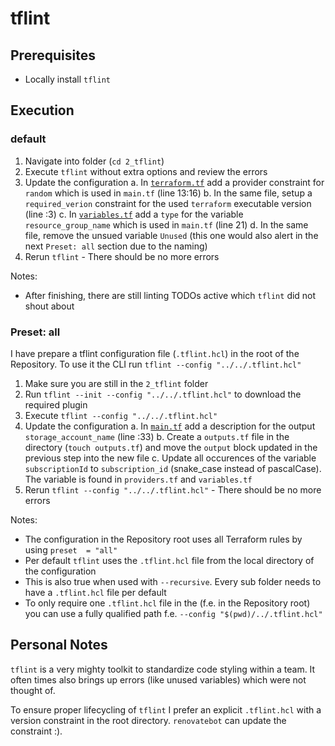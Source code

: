 # tflint

## Prerequisites

- Locally install `tflint`

## Execution

### default

1. Navigate into folder (`cd 2_tflint`)
2. Execute `tflint` without extra options and review the errors
3. Update the configuration
   a. In [`terraform.tf`](./terraform.tf) add a provider constraint for `random` which is used in `main.tf` (line 13:16)
   b. In the same file, setup a `required_verion` constraint for the used `terraform` executable version (line :3)
   c. In [`variables.tf`](./variables.tf) add a `type` for the variable `resource_group_name` which is used in `main.tf` (line 21)
   d. In the same file, remove the unsued variable `Unused` (this one would also alert in the next `Preset: all` section due to the naming)
4. Rerun `tflint` - There should be no more errors

Notes:

- After finishing, there are still linting TODOs active which `tflint` did not shout about

### Preset: all

I have prepare a tflint configuration file (`.tflint.hcl`) in the root of the Repository. To use it the CLI run `tflint --config "../../.tflint.hcl"`

1. Make sure you are still in the `2_tflint` folder
2. Run `tflint --init --config "../../.tflint.hcl"` to download the required plugin
3. Execute `tflint --config "../../.tflint.hcl"`
4. Update the configuration
   a. In [`main.tf`](./main.tf) add a description for the output `storage_account_name` (line :33)
   b. Create a `outputs.tf` file in the directory (`touch outputs.tf`) and move the `output` block updated in the previous step into the new file
   c. Update all occurences of the variable `subscriptionId` to `subscription_id` (snake_case instead of pascalCase). The variable is found in `providers.tf` and `variables.tf`
5. Rerun `tflint --config "../../.tflint.hcl"` - There should be no more errors

Notes:

- The configuration in the Repository root uses all Terraform rules by using `preset  = "all"`
- Per default `tflint` uses the `.tflint.hcl` file from the local directory of the configuration
- This is also true when used with `--recursive`. Every sub folder needs to have a `.tflint.hcl` file per default
- To only require one `.tflint.hcl` file in the (f.e. in the Repository root) you can use a fully qualified path f.e. `--config "$(pwd)/../.tflint.hcl"`

## Personal Notes

`tflint` is a very mighty toolkit to standardize code styling within a team. It often times also brings up errors (like unused variables) which were not thought of.

To ensure proper lifecycling of `tflint` I prefer an explicit `.tflint.hcl` with a version constraint in the root directory. `renovatebot` can update the constraint :).

